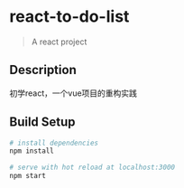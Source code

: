 # react-to-do-list

> A react project

## Description

初学react，一个vue项目的重构实践

## Build Setup

``` bash
# install dependencies
npm install

# serve with hot reload at localhost:3000
npm start
```
